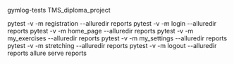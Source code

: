 gymlog-tests
TMS_diploma_project


pytest -v -m registration --alluredir reports
pytest -v -m login --alluredir reports
pytest -v -m home_page --alluredir reports
pytest -v -m my_exercises --alluredir reports
pytest -v -m my_settings --alluredir reports
pytest -v -m stretching --alluredir reports
pytest -v -m logout --alluredir reports
allure serve reports